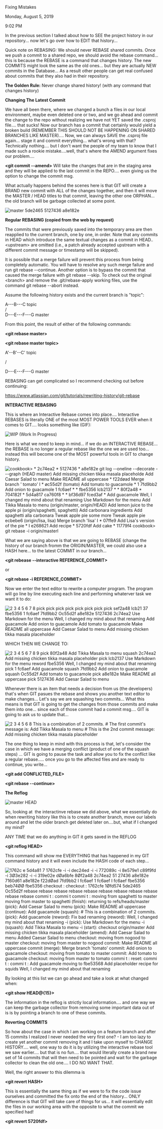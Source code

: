 Fixing Mistakes

Monday, August 5, 2019

9:02 PM

In the previous section I talked about how to SEE the project history in our repository\... now let\'s go over how to EDIT that history\...

Quick note on REBASING: We should never REBASE shared commits. Once we push a commit to a shared repo, we should avoid the rebase command\... this is because the REBASE is a command that changes history. The new COMMITS might look the same as the old ones\... but they are actually NEW commits in the Database\... As a result other people can get real confused about commits that they also had in their repository.

**The Golden Rule:** Never change shared history! (with any command that changes history)

**Changing The Latest Commit**

We have all been there, where we changed a bunch a files in our local environment, maybe even deleted one or two, and we go ahead and commit the change to the repo without realizing we have not YET saved the .csproj file\.... that sucks! Now our branch has a commit that certainly would yield a broken build (REMEMBER THIS SHOULD NOT BE HAPPENING ON SHARED BRANCHES LIKE MASTER).... Now, we can always SAVE the .csproj file again\... stage it and commit everything\... what\'s wrong with that? Technically nothing\.... but I don\'t want the people of my team to know that I made such a rookie mistake\....well, that\'s where the AMEND argument fixes our problem\....

**\<git commit \--amend\>** Will take the changes that are in the staging area and they will be applied to the last commit in the REPO\.... even giving us the option to change the commit msg.

What actually happens behind the scenes here is that GIT will create a BRAND new commit with ALL of the changes together, and then it will move the MASTER / HEAD titles to that commit, leaving the other one ORPHAN\... the old branch will be garbage collected at some point.

![master 5de2465 5127436 a8e182e ](005_Fixing_Mistakes_000.png)

**Regular REBASING (copied from the web by request)**

The commits that were previously saved into the temporary area are then reapplied to the current branch, one by one, in order. Note that any commits in HEAD which introduce the same textual changes as a commit in HEAD..\<upstream\> are omitted (i.e., a patch already accepted upstream with a different commit message or timestamp will be skipped).

It is possible that a merge failure will prevent this process from being completely automatic. You will have to resolve any such merge failure and run git rebase \--continue. Another option is to bypass the commit that caused the merge failure with git rebase \--skip. To check out the original \<branch\> and remove the .git/rebase-apply working files, use the command git rebase \--abort instead.

Assume the following history exists and the current branch is \"topic\":

A\-\--B\-\--C topic\
/\
D\-\--E\-\--F\-\--G master

From this point, the result of either of the following commands:

**\<git rebase master\>**

**\<git rebase master topic\>**

A\'\--B\'\--C\' topic

/

D\-\--E\-\--F\-\--G master

REBASING can get complicated so I recommend checking out before continuing:

<https://www.atlassian.com/git/tutorials/rewriting-history/git-rebase>

**INTERACTIVE REBASING**

This is where an Interactive Rebase comes into place\.... Interactive REBASES is literally ONE of the most MOST POWER TOOLS EVER when it comes to GIT\.... looks something like (GIF):

![WIP (Work In Progress) ](005_Fixing_Mistakes_001.png)

Here is what we need to keep in mind\... if we do an INTERACTIVE REBASE\... the REBASE is no longer a regular rebase like the one we are used too\... instead this will become one of the MOST powerful tools in GIT to change history.

![cookbook\> \* 2c74ea2 \* 5127436 \* a8e182e git log \--oneline \--decorate ---graph (HEAD master) Add missing chicken tikka masala placeholde Add Caesar Salad to menu Make README all uppercase \* f22døad Merge branch \' tomato\' I \* øc55d2f (tomato) Add tomato to guacamole \* 1 7fd9bb2 Add onion to guacamole 1 fc6aef \* \* fbe5356 lcb2137 \* \* 80f2a48 \* 704182f \* 5d4a817 ca760f8 \* \* bf36d97 fced3af \* Add guacamole Well, I changed my mind about that renaming Use Markdown for the menu Add Tikka Masala to menu (origin/master, origin/HEAD) Add lemon juice to the apple pi (origin/spaghetti, spaghetti) Add carbonara ingredients Add spaghetti alla carbonara Tweak apple pie some more Tweak apple pie ecbebe6 (origin/lisa, lisa) Merge branch \'lisa\' I \* 07ffe9 Add Lisa\'s version of the pie \* I e268621 Add recipe \* 5720fdf Add cake \* 11779f4 cookbook\> git rebase -i origin/masterl ](005_Fixing_Mistakes_002.png)

What we are saying above is that we are going to REBASE (change the history of our branch fromm the ORIGIN/MASTER, we could also use a HASH here\... to the latest COMMIT in our branch\...

**\<git rebease \--interactive REFERENCE_COMMIT\>**

or

**\<git rebase -i REFERENCE_COMMIT\>**

Now we enter the text editor to rewrite a computer program. The program will go line by line executing each line and performing whaterver task we want it to do:

![2 3 4 5 6 7 8 pick pick pick pick pick pick pick pick sef2a48 lcb21 37 fbe5356 1 fc6aef 7fd9bb2 Oc55d2f a8e182e 5127436 2c74ea2 Use Markdown for the menu Well, I changed my mind about that renaming Add guacamole Add onion to guacamole Add tomato to guacamole Make README all uppercase Add Caesar Salad to menu Add missing chicken tikka masala placeholder ](005_Fixing_Mistakes_003.png)

WHICH THEN WE CHANGE TO:

![2 3 4 5 6 7 8 9 pick 80f2a48 Add Tikka Masala to menu squash 2c74ea2 Add missing chicken tikka masala placeholder pick lcb2137 Use Markdown for the menu reword fbe5356 Well, I changed my mind about that renaming pick 1 fc6aef Add guacamole squash 7fd9bb2 Add onion to guacamole squash Oc55d2f Add tomato to guacamole pick a8e182e Make README all uppercase pick 5127436 Add Caesar Salad to menu ](005_Fixing_Mistakes_004.png)

Whenever there is an item that needs a decision from us (the developers) that\'s when GIT pasues the rebase and shows you another text editor to make changes\... Let\'s say we are squashing two commits\... What this means is that GIT is going to get the changes from those commits and make them into one\... since each of those commit had a commit msg\.... GIT is going to ask us to update that\...

![2 3 4 5 6 8 This is a combination of 2 commits. \# The first commit\'s message is: Add Tikka Masala to menu \# This is the 2nd commit message: Add missing chicken tikka masala placeholder ](005_Fixing_Mistakes_005.png)

The one thing to keep in mind with this process is that, let\'s consider the case in which we have a merging conflict (product of one of the squash steps) ... GIT is going to pause the task and allow you to fix the conflict like a regular rebase\..... once you go to the affected files and are ready to continue, you write\...

**\<git add CONFLICTED_FILE\>**

**\<git rebase \--continue\>**

**The Reflog**

![master HEAD ](005_Fixing_Mistakes_006.png)

So, looking at  the interactinve rebase we did above, what we essentially do when rewriting history like this is to create another branch, move our labels around and let the older branch get deleted later on\....but, what if I changed my mind?

ANY TIME that we do anything in GIT it gets saved in the REFLOG

**\<git reflog HEAD\>**

This command will show me EVERYTHING that has happened in my GIT command history and it will even include the HASH code of each step\...

![1762c e 5d4a81 7 1762cfe -i -i dec24ed -i -i 772089c -i 8e579e1 c89f9fd -i 3Ø3e282 -i -i 319e02e dØa6bfe 8Øf2a48 2c74ea2 51 27436 a8e182e 7160d61 a8e182e f22dØad 7fd9bb2 I fc6aef 1 fc6aef I fc6aef fbe5356 beb74ØØ fbe5356 checkout : checkout : 1762cfe 1Øfd574 5de2465 Oc55d2f rebase rebase rebase rebase rebase rebase rebase rebase rebase rebase rebase commi t : commi t commi t : moving from spaghetti to master moving from master to spaghetti (finish): returning to refs/heads/master (pick): Add Caesar Salad to menu (pick): Make README all uppercase (continue): Add guacamole (squash): \# This is a combination of 2 commits. (pick): Add guacamole (reword): Fix bad renaming (reword): Well, I changed my mind about that renaming -i (pick): Use Markdown for the menu -i (squash): Add Tikka Masala to menu -i (start): checkout origin/master Add missing chicken tikka masala placeholder (amend): Add Caesar Salad to menu Added Caesar Salad to menu checkout: moving from nogood to master checkout: moving from master to nogood commit: Make README all uppercase commit (merge): Merge branch \'tomato\' commit: Add onion to guacamole checkout: moving from tomato to master commit: Add tomato to guacamole checkout: moving from master to tomato commi t : reset: commi t : commi t : Add guacamole moving to fbe53568 Add placeholder recipe for squids Well, I changed my mind about that renaming ](005_Fixing_Mistakes_007.png)

By looking at this list we can go ahead and take a look at what changed when:

**\<git show HEAD@{15}\>**

The information in the reflog is strictly local information\.... and one way we can keep the garbage collector from removing some important data out of is is by pointing a branch to one of these commits.

**Reverting COMMITS**

So how about the case in which I am working on a feature branch and after 15 commits I realized I never needed the very first one? - I am too lazy to create yet another commit removing it and I take upon myself to CHANGE HISTORY\.... well, one way to do it is by utilizing the interactive rebase tool we saw earlier\.... but that is no fun\.... that would literally create a brand new set of 14 commits that will then need to be pointed and wait for the garbage collector to clean the old one\.... I DO NO WANT THAT.

Well, the right answer to this dilemma is

**\<git revert HASH\>**

This is essentially the same thing as if we were to fix the code issue ourselves and committed the fix onto the end of the history\... ONLY difference is that GIT will take care of things for us\... it will essentially edit the files in our working area with the opposite to what the commit we specified had!

**\<git revert 5720fdf\>**
